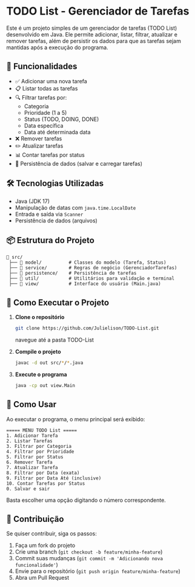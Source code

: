 # TODO List - Gerenciador de Tarefas

Este é um projeto simples de um gerenciador de tarefas (TODO List) desenvolvido em Java. Ele permite adicionar, listar, filtrar, atualizar e remover tarefas, além de persistir os dados para que as tarefas sejam mantidas após a execução do programa.

## 📌 Funcionalidades

- ✅ Adicionar uma nova tarefa
- 📋 Listar todas as tarefas
- 🔍 Filtrar tarefas por:
    - Categoria
    - Prioridade (1 a 5)
    - Status (TODO, DOING, DONE)
    - Data específica
    - Data até determinada data
- ❌ Remover tarefas
- ✏️ Atualizar tarefas
- 📊 Contar tarefas por status
- 💾 Persistência de dados (salvar e carregar tarefas)

## 🛠️ Tecnologias Utilizadas

- Java (JDK 17)
- Manipulação de datas com `java.time.LocalDate`
- Entrada e saída via `Scanner`
- Persistência de dados (arquivos)

## 📦 Estrutura do Projeto

```
📂 src/
 ├── 📂 model/          # Classes do modelo (Tarefa, Status)
 ├── 📂 service/        # Regras de negócio (GerenciadorTarefas)
 ├── 📂 persistence/    # Persistência de tarefas
 ├── 📂 util/           # Utilitários para validação e terminal
 ├── 📂 view/           # Interface do usuário (Main.java)
```

## 🚀 Como Executar o Projeto

1. **Clone o repositório**
   ```sh
   git clone https://github.com/Julielison/TODO-List.git
   ```
   navegue até a pasta TODO-List


2. **Compile o projeto**
   ```sh
   javac -d out src/*/*.java
   ```

3. **Execute o programa**
   ```sh
   java -cp out view.Main
   ```

## 📖 Como Usar

Ao executar o programa, o menu principal será exibido:
```
===== MENU TODO List =====
1. Adicionar Tarefa
2. Listar Tarefas
3. Filtrar por Categoria
4. Filtrar por Prioridade
5. Filtrar por Status
6. Remover Tarefa
7. Atualizar Tarefa
8. Filtrar por Data (exata)
9. Filtrar por Data Até (inclusive)
10. Contar Tarefas por Status
0. Salvar e sair
```
Basta escolher uma opção digitando o número correspondente.

## 📝 Contribuição

Se quiser contribuir, siga os passos:
1. Faça um fork do projeto
2. Crie uma branch (`git checkout -b feature/minha-feature`)
3. Commit suas mudanças (`git commit -m 'Adicionando nova funcionalidade'`)
4. Envie para o repositório (`git push origin feature/minha-feature`)
5. Abra um Pull Request



